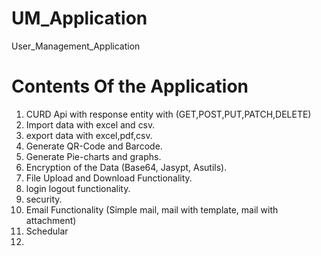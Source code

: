 # UM_Application
User_Management_Application


Contents Of the Application 
============================
1. CURD Api with response entity with (GET,POST,PUT,PATCH,DELETE)
2. Import data with excel and csv.
3. export data with excel,pdf,csv.
4. Generate QR-Code and Barcode.
5. Generate Pie-charts and graphs.
6. Encryption of the Data (Base64, Jasypt, Asutils).
7. File Upload and Download Functionality.
8. login logout functionality.
9. security.
10. Email Functionality (Simple mail, mail with template, mail with attachment)
11. Schedular 
12. 
